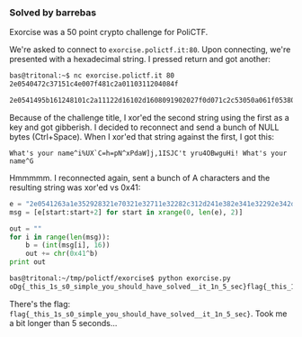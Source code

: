 ### Solved by barrebas

Exorcise was a 50 point crypto challenge for PoliCTF.

<!--more-->

We're asked to connect to `exorcise.polictf.it:80`. Upon connecting, we're presented with a hexadecimal string. I pressed return and got another:

```bash
bas@tritonal:~$ nc exorcise.polictf.it 80
2e0540472c37151c4e007f481c2a0110311204084f

2e0541495b161248101c2a11122d16102d1608091902027f0d071c2c53050a061f05380d410f0a2a531f1e1907053d3310543e5d1c3a512653020c09461809025b341111475310451b3a014736000c4d0404002c1c4f142d164805001f107f094114103110074c190344283a00063b110c26413a00
```

Because of the challenge title, I xor'ed the second string using the first as a key and got gibberish. I decided to reconnect and send a bunch of NULL bytes (Ctrl+Space). When I xor'ed that string against the first, I got this:

```
What's your name^i%UX`C=h=pN^xPdaW]j,1ISJC't yru4OBwguHi! What's your name^G
```

Hmmmmm. I reconnected again, sent a bunch of A characters and the resulting string was xor'ed vs 0x41:

```python
e = "2e0541263a1e352928321e70321e32711e32282c312d241e382e341e32292e342d251e292037241e322e2d3724251e1e28351e702f1e741e3224223c272d20263a1e352928321e70321e32711e32282c312d241e382e341e32292e342d251e292037241e322e2d3724251e1e28351e702f1e741e3224223c272d2026557f3d0e490a3044533e01557f010c0c14050b38591b1d36004802101f173e0f04561c30064f1c040a063e3d050d7f50022d503b0a450412124c150f1e7f1f0d105d7f7e07371642281a1a0850180d3a0a0a553e010d4f1f19172b480056072a1d0c04560a027f280c1d2d554e3d4c2b1616"
msg = [e[start:start+2] for start in xrange(0, len(e), 2)]

out = ""
for i in range(len(msg)):
    b = (int(msg[i], 16))
    out += chr(0x41^b)
print out
```

```bash
bas@tritonal:~/tmp/polictf/exorcise$ python exorcise.py
oDg{_this_1s_s0_simple_you_should_have_solved__it_1n_5_sec}flag{_this_1s_s0_simple_you_should_have_solved__it_1n_5_sec}flag
```

There's the flag: `flag{_this_1s_s0_simple_you_should_have_solved__it_1n_5_sec}`. Took me a bit longer than 5 seconds...

